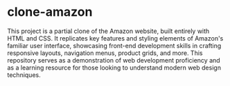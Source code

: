 # clone-amazon
This project is a partial clone of the Amazon website, built entirely with HTML and CSS. It replicates key features and styling elements of Amazon's familiar user interface, showcasing front-end development skills in crafting responsive layouts, navigation menus, product grids, and more. This repository serves as a demonstration of web development proficiency and as a learning resource for those looking to understand modern web design techniques.
